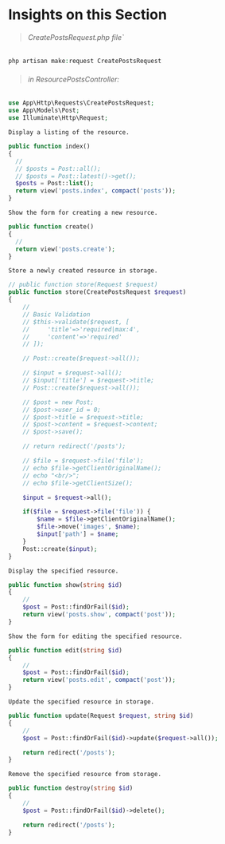 # Insights on this Section
> ###### CreatePostsRequest.php file`
```php
php artisan make:request CreatePostsRequest
```
> ###### in ResourcePostsController:
```php
use App\Http\Requests\CreatePostsRequest;
use App\Models\Post;
use Illuminate\Http\Request;
```
`Display a listing of the resource.`
```php
public function index()
{
  //
  // $posts = Post::all();
  // $posts = Post::latest()->get();
  $posts = Post::list();
  return view('posts.index', compact('posts'));
}
```
`Show the form for creating a new resource.`
```php
public function create()
{
  //
  return view('posts.create');
}
```
`Store a newly created resource in storage.`
```php
// public function store(Request $request)
public function store(CreatePostsRequest $request)
{
    //
    // Basic Validation
    // $this->validate($request, [
    //     'title'=>'required|max:4',
    //     'content'=>'required'
    // ]);

    // Post::create($request->all());

    // $input = $request->all();
    // $input['title'] = $request->title;
    // Post::create($request->all());

    // $post = new Post;
    // $post->user_id = 0;
    // $post->title = $request->title;
    // $post->content = $request->content;
    // $post->save();

    // return redirect('/posts');

    // $file = $request->file('file');
    // echo $file->getClientOriginalName();
    // echo "<br/>";
    // echo $file->getClientSize();

    $input = $request->all();

    if($file = $request->file('file')) {
        $name = $file->getClientOriginalName();
        $file->move('images', $name);
        $input['path'] = $name;
    }
    Post::create($input);
}
```
`Display the specified resource.`
```php
public function show(string $id)
{
    //
    $post = Post::findOrFail($id);
    return view('posts.show', compact('post'));
}
```
`Show the form for editing the specified resource.`
```php
public function edit(string $id)
{
    //
    $post = Post::findOrFail($id);
    return view('posts.edit', compact('post'));
}
```
`Update the specified resource in storage.`
```php
public function update(Request $request, string $id)
{
    //
    $post = Post::findOrFail($id)->update($request->all());

    return redirect('/posts');
}
```
`Remove the specified resource from storage.`
```php
public function destroy(string $id)
{
    //
    $post = Post::findOrFail($id)->delete();

    return redirect('/posts');
}
```
